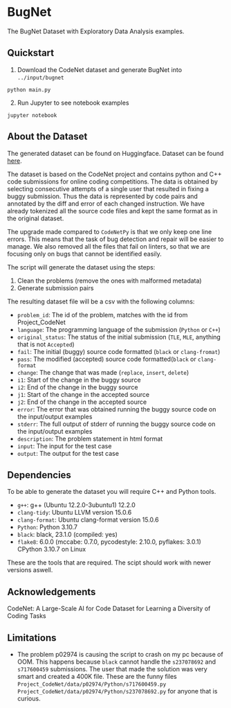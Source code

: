 # BugNet

The BugNet Dataset with Exploratory Data Analysis examples.

## Quickstart

1. Download the CodeNet dataset and generate BugNet into `../input/bugnet`

```console
python main.py
```

2. Run Jupyter to see notebook examples

```console
jupyter notebook
```

## About the Dataset

The generated dataset can be found on Huggingface. Dataset can be found
[here](https://huggingface.co/datasets/alexjercan/bugnet).

The dataset is based on the CodeNet project and contains python and C++ code
submissions for online coding competitions. The data is obtained by selecting
consecutive attempts of a single user that resulted in fixing a buggy
submission. Thus the data is represented by code pairs and annotated by the
diff and error of each changed instruction. We have already tokenized all the
source code files and kept the same format as in the original dataset.

The upgrade made compared to `CodeNetPy` is that we only keep one line errors.
This means that the task of bug detection and repair will be easier to manage.
We also removed all the files that fail on linters, so that we are focusing
only on bugs that cannot be identified easily.

The script will generate the dataset using the steps:

1. Clean the problems (remove the ones with malformed metadata)
2. Generate submission pairs

The resulting dataset file will be a csv with the following columns:
- `problem_id`: The id of the problem, matches with the id from Project_CodeNet
- `language`: The programming language of the submission (`Python` or `C++`)
- `original_status`: The status of the initial submission (`TLE`, `MLE`, anything that is not `Accepted`)
- `fail`: The initial (buggy) source code formatted (`black` or `clang-fromat`)
- `pass`: The modified (accepted) source code formatted(`black` or `clang-format`
- `change`: The change that was made (`replace`, `insert`, `delete`)
- `i1`: Start of the change in the buggy source
- `i2`: End of the change in the buggy source
- `j1`: Start of the change in the accepted source
- `j2`: End of the change in the accepted source
- `error`: The error that was obtained running the buggy source code on the input/output examples
- `stderr`: The full output of stderr of running the buggy source code on the input/output examples
- `description`: The problem statement in html format
- `input`: The input for the test case
- `output`: The output for the test case

## Dependencies

To be able to generate the dataset you will require C++ and Python tools.

- `g++`: g++ (Ubuntu 12.2.0-3ubuntu1) 12.2.0
- `clang-tidy`: Ubuntu LLVM version 15.0.6
- `clang-format`: Ubuntu clang-format version 15.0.6
- `Python`: Python 3.10.7
- `black`: black, 23.1.0 (compiled: yes)
- `flake8`: 6.0.0 (mccabe: 0.7.0, pycodestyle: 2.10.0, pyflakes: 3.0.1) CPython 3.10.7 on Linux

These are the tools that are required. The scipt should work with newer versions aswell.

## Acknowledgements

CodeNet: A Large-Scale AI for Code Dataset for Learning a Diversity of Coding
Tasks

## Limitations

- The problem p02974 is causing the script to crash on my pc because of OOM.
  This happens because `black` cannot handle the `s237078692` and `s717600459`
  submissions. The user that made the solution was very smart and created a
  400K file. These are the funny files
  `Project_CodeNet/data/p02974/Python/s717600459.py`
  `Project_CodeNet/data/p02974/Python/s237078692.py` for anyone that is
  curious.
